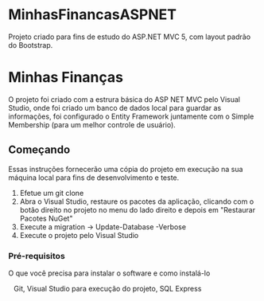# MinhasFinancasASPNET
Projeto criado para fins de estudo do ASP.NET MVC 5, com layout padrão do Bootstrap.

# Minhas Finanças

O projeto foi criado com a estrura básica do ASP NET MVC pelo Visual Studio, onde foi criado um banco de dados local para guardar as informações, foi configurado o Entity Framework juntamente com o Simple Membership (para um melhor controle de usuário). 

## Começando

Essas instruções fornecerão uma cópia do projeto em execução na sua máquina local para fins de desenvolvimento e teste. 

1. Efetue um git clone
2. Abra o Visual Studio, restaure os pacotes da aplicação, clicando com o botão direito no projeto no menu do lado direito e depois em "Restaurar Pacotes NuGet"
3. Execute a migration -> Update-Database -Verbose
4. Execute o projeto pelo Visual Studio

### Pré-requisitos

O que você precisa para instalar o software e como instalá-lo

`` ``
Git, Visual Studio para execução do projeto, SQL Express
`` ``
